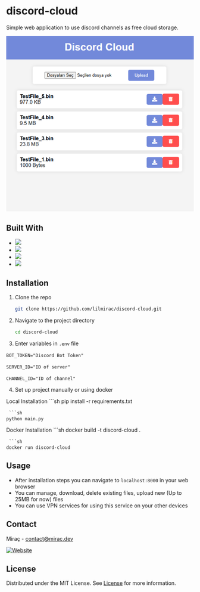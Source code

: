 # discord-cloud

Simple web application to use discord channels as free cloud storage.

<img alt="Screenshot1" src="static/Screenshot1.png" />

## Built With

* ![](https://img.shields.io/badge/python-3670A0?style=for-the-badge&logo=python&logoColor=ffdd54)
* ![](https://img.shields.io/badge/JavaScript-F7DF1E?style=for-the-badge&logo=javascript&logoColor=black)
* ![](https://img.shields.io/badge/HTML-239120?style=for-the-badge&logo=html5&logoColor=white)
* ![](https://img.shields.io/badge/CSS-239120?&style=for-the-badge&logo=css3&logoColor=white)

## Installation

1. Clone the repo
   ```sh
   git clone https://github.com/lilmirac/discord-cloud.git
   ```
2. Navigate to the project directory
   ```sh
   cd discord-cloud
   ```
3. Enter variables in `.env` file

`BOT_TOKEN="Discord Bot Token"`

`SERVER_ID="ID of server"`

`CHANNEL_ID="ID of channel"`

4. Set up project manually or using docker

Local Installation
    ```sh
   pip install -r requirements.txt
   ```
    ```sh
   python main.py
   ```
Docker Installation
    ```sh
   docker build -t discord-cloud .
   ```
    ```sh
   docker run discord-cloud
   ```

## Usage
* After installation steps you can navigate to `localhost:8000` in your web browser
* You can manage, download, delete existing files, upload new (Up to 25MB for now) files
* You can use VPN services for using this service on your other devices

## Contact
Miraç - [contact@mirac.dev](mailto:contact@mirac.dev?subject=[GitHub])

[![Website](https://img.shields.io/badge/website-000000?style=for-the-badge&logo=About.me&logoColor=white)](https://mirac.dev)
## License
Distributed under the MIT License. See [License](https://github.com/lilmirac/discord-cloud/blob/main/LICENSE) for more information.

